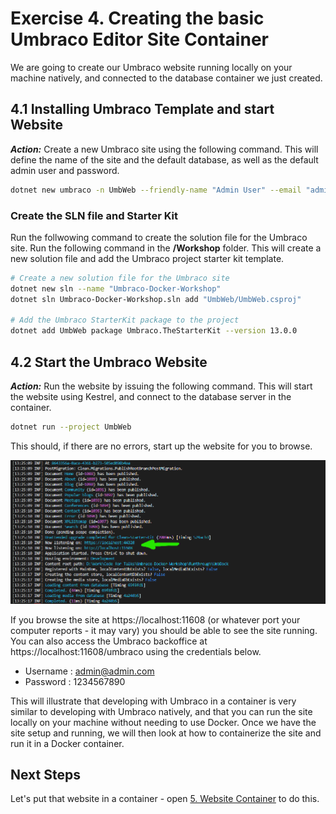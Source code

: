 # Exercise 4. Creating the basic Umbraco Editor Site Container

We are going to create our Umbraco website running locally on your machine natively, and connected to the database container we just created.

## 4.1 Installing Umbraco Template and start Website

***Action:*** Create a new Umbraco site using the following command. This will define the name of the site and the default database, as well as the default admin user and password. 

```bash
dotnet new umbraco -n UmbWeb --friendly-name "Admin User" --email "admin@admin.com" --password "1234567890" --connection-string "Server=localhost;Database=UmbracoDb;User Id=sa;Password=SQL_PassW0rd@1234;TrustServerCertificate=true"
```

### Create the SLN file and Starter Kit

Run the follwowing command to create the solution file for the Umbraco site. Run the following command in the **/Workshop** folder. This will create a new solution file and add the Umbraco project starter kit template.

```bash
# Create a new solution file for the Umbraco site
dotnet new sln --name "Umbraco-Docker-Workshop"
dotnet sln Umbraco-Docker-Workshop.sln add "UmbWeb/UmbWeb.csproj"

# Add the Umbraco StarterKit package to the project
dotnet add UmbWeb package Umbraco.TheStarterKit --version 13.0.0
```

## 4.2 Start the Umbraco Website

***Action:*** Run the website by issuing the following command. This will start the website using Kestrel, and connect to the database server in the container.

```bash
dotnet run --project UmbWeb
```

This should, if there are no errors, start up the website for you to browse.

![2_run_site](media/2_run_site.png)

If you browse the site at https://localhost:11608 (or whatever port your computer reports - it may vary) you should be able to see the site running. You can also access the Umbraco backoffice at https://localhost:11608/umbraco using the credentials below.

- Username : admin@admin.com
- Password : 1234567890

This will illustrate that developing with Umbraco in a container is very similar to developing with Umbraco natively, and that you can run the site locally on your machine without needing to use Docker. Once we have the site setup and running, we will then look at how to containerize the site and run it in a Docker container.

## Next Steps

Let's put that website in a container - open [5. Website Container](5-Website-Container.md) to do this.

